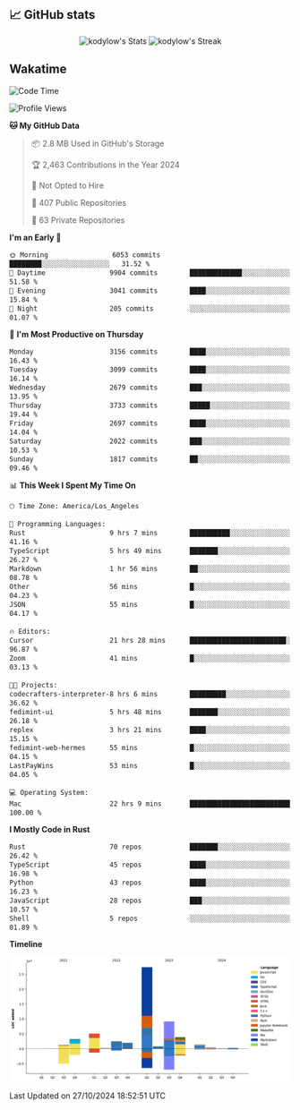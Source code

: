 ## 📈 GitHub stats
<!--START_SECTION:github-->
<div class="badges-githubstats">
  <p align="center">
    <img src="https://github-readme-stats.vercel.app/api?username=kodylow&theme=tokyonight&show_icons=true&hide_border=true&count_private=true" alt="kodylow's Stats" height="165">
    <img src="https://github-readme-streak-stats.herokuapp.com/?user=kodylow&theme=tokyonight&hide_border=true" alt="kodylow's Streak" height="165">
  </p>
</div>
<!--END_SECTION:github-->

## Wakatime 
<!--START_SECTION:waka-->
![Code Time](http://img.shields.io/badge/Code%20Time-1%2C220%20hrs%2015%20mins-blue)

![Profile Views](http://img.shields.io/badge/Profile%20Views-70-blue)

**🐱 My GitHub Data** 

> 📦 2.8 MB Used in GitHub's Storage 
 > 
> 🏆 2,463 Contributions in the Year 2024
 > 
> 🚫 Not Opted to Hire
 > 
> 📜 407 Public Repositories 
 > 
> 🔑 63 Private Repositories 
 > 
**I'm an Early 🐤** 

```text
🌞 Morning                6053 commits        ████████░░░░░░░░░░░░░░░░░   31.52 % 
🌆 Daytime                9904 commits        █████████████░░░░░░░░░░░░   51.58 % 
🌃 Evening                3041 commits        ████░░░░░░░░░░░░░░░░░░░░░   15.84 % 
🌙 Night                  205 commits         ░░░░░░░░░░░░░░░░░░░░░░░░░   01.07 % 
```
📅 **I'm Most Productive on Thursday** 

```text
Monday                   3156 commits        ████░░░░░░░░░░░░░░░░░░░░░   16.43 % 
Tuesday                  3099 commits        ████░░░░░░░░░░░░░░░░░░░░░   16.14 % 
Wednesday                2679 commits        ███░░░░░░░░░░░░░░░░░░░░░░   13.95 % 
Thursday                 3733 commits        █████░░░░░░░░░░░░░░░░░░░░   19.44 % 
Friday                   2697 commits        ████░░░░░░░░░░░░░░░░░░░░░   14.04 % 
Saturday                 2022 commits        ███░░░░░░░░░░░░░░░░░░░░░░   10.53 % 
Sunday                   1817 commits        ██░░░░░░░░░░░░░░░░░░░░░░░   09.46 % 
```


📊 **This Week I Spent My Time On** 

```text
🕑︎ Time Zone: America/Los_Angeles

💬 Programming Languages: 
Rust                     9 hrs 7 mins        ██████████░░░░░░░░░░░░░░░   41.16 % 
TypeScript               5 hrs 49 mins       ███████░░░░░░░░░░░░░░░░░░   26.27 % 
Markdown                 1 hr 56 mins        ██░░░░░░░░░░░░░░░░░░░░░░░   08.78 % 
Other                    56 mins             █░░░░░░░░░░░░░░░░░░░░░░░░   04.23 % 
JSON                     55 mins             █░░░░░░░░░░░░░░░░░░░░░░░░   04.17 % 

🔥 Editors: 
Cursor                   21 hrs 28 mins      ████████████████████████░   96.87 % 
Zoom                     41 mins             █░░░░░░░░░░░░░░░░░░░░░░░░   03.13 % 

🐱‍💻 Projects: 
codecrafters-interpreter-8 hrs 6 mins        █████████░░░░░░░░░░░░░░░░   36.62 % 
fedimint-ui              5 hrs 48 mins       ███████░░░░░░░░░░░░░░░░░░   26.18 % 
replex                   3 hrs 21 mins       ████░░░░░░░░░░░░░░░░░░░░░   15.15 % 
fedimint-web-hermes      55 mins             █░░░░░░░░░░░░░░░░░░░░░░░░   04.15 % 
LastPayWins              53 mins             █░░░░░░░░░░░░░░░░░░░░░░░░   04.05 % 

💻 Operating System: 
Mac                      22 hrs 9 mins       █████████████████████████   100.00 % 
```

**I Mostly Code in Rust** 

```text
Rust                     70 repos            ███████░░░░░░░░░░░░░░░░░░   26.42 % 
TypeScript               45 repos            ████░░░░░░░░░░░░░░░░░░░░░   16.98 % 
Python                   43 repos            ████░░░░░░░░░░░░░░░░░░░░░   16.23 % 
JavaScript               28 repos            ███░░░░░░░░░░░░░░░░░░░░░░   10.57 % 
Shell                    5 repos             ░░░░░░░░░░░░░░░░░░░░░░░░░   01.89 % 
```



**Timeline**

![Lines of Code chart](https://raw.githubusercontent.com/Kodylow/Kodylow/master/assets/bar_graph.png)


 Last Updated on 27/10/2024 18:52:51 UTC
<!--END_SECTION:waka-->
